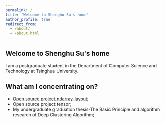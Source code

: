 ```yaml
---
permalink: /
title: "Welcome to Shenghu Su's home"
author_profile: true
redirect_from:
  - /about/
  - /about.html
---
```


## Welcome to Shenghu Su's home

I am a postgraduate student in the Department of Computer Science and Technology at Tsinghua University.

## What am I concentrating on?

- [Open source project ndarray-layout](https://github.com/Simon25772/ndarray-layout);
- Open source project tensor;
- My undergraduate graduation thesis-The Basic Principle and algorithm research of Deep Clustering Algorithm;
